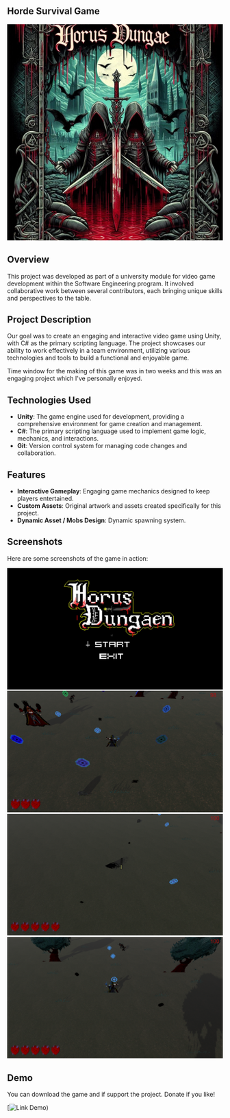 ## Horde Survival Game
![HOrus Dungaen](https://github.com/JhoanGZ/Horus_Game/blob/main/Profile_Assets/Horus_Image)

## Overview

This project was developed as part of a university module for video game development within the Software Engineering program. 
It involved collaborative work between several contributors, each bringing unique skills and perspectives to the table.

## Project Description

Our goal was to create an engaging and interactive video game using Unity, with C# as the primary scripting language. 
The project showcases our ability to work effectively in a team environment, utilizing various technologies and tools to build a functional and enjoyable game.

Time window for the making of this game was in two weeks and this was an engaging project which I've personally enjoyed.

## Technologies Used

- **Unity**: The game engine used for development, providing a comprehensive environment for game creation and management.
- **C#**: The primary scripting language used to implement game logic, mechanics, and interactions.
- **Git**: Version control system for managing code changes and collaboration.

## Features

- **Interactive Gameplay**: Engaging game mechanics designed to keep players entertained.
- **Custom Assets**: Original artwork and assets created specifically for this project.
- **Dynamic Asset / Mobs Design**: Dynamic spawning system.

## Screenshots

Here are some screenshots of the game in action:

![Screenshot 1](https://github.com/JhoanGZ/Horus_Game/blob/main/Profile_Assets/Intro.jpg)
![Screenshot 2](https://github.com/JhoanGZ/Horus_Game/blob/main/Profile_Assets/eTXUwL.png)
![Screenshot 3](https://github.com/JhoanGZ/Horus_Game/blob/main/Profile_Assets/77SQEA.png)
![Screenshot 4](https://github.com/JhoanGZ/Horus_Game/blob/main/Profile_Assets/9f1iZz.png)

## Demo 

You can download the game and if support the project.
Donate if you like!

[![Link Demo](https://chumsteam.itch.io/horus-dungaen))

